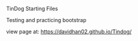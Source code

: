 TinDog Starting Files

Testing and practicing bootstrap

view page at: https://davidhan02.github.io/Tindog/

